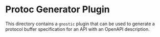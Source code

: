 # Protoc Generator Plugin

This directory contains a `gnostic` plugin that can be used to generate a protocol buffer specification for an API with an OpenAPI description.
